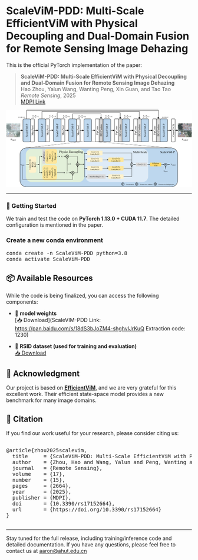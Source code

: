 # ScaleViM-PDD: Multi-Scale EfficientViM with Physical Decoupling and Dual-Domain Fusion for Remote Sensing Image Dehazing

This is the official PyTorch implementation of the paper:

> **ScaleViM-PDD: Multi-Scale EfficientViM with Physical Decoupling and Dual-Domain Fusion for Remote Sensing Image Dehazing**  
> Hao Zhou, Yalun Wang, Wanting Peng, Xin Guan, and Tao Tao  
> *Remote Sensing*, 2025  
> [MDPI Link](https://www.mdpi.com/2072-4292/17/15/2664)

![Network Architecture](image/ScaleVIM-PDD.png)

---

### 🚀 Getting Started 

We train and test the code on **PyTorch 1.13.0 + CUDA 11.7**. The detailed configuration is mentioned in the paper.

### Create a new conda environment
<pre lang="markdown">conda create -n ScaleViM-PDD python=3.8 
conda activate ScaleViM-PDD  </pre>


## 📦 Available Resources 

While the code is being finalized, you can access the following components:

- 🔹 **model weights**  
  [📥 Download](ScaleVIM-PDD
Link: https://pan.baidu.com/s/18dS3bJoZM4-shghvlJrKuQ Extraction code: 1230)


- 🔹 **RSID dataset (used for training and evaluation)**  
  [📥 Download](https://drive.google.com/drive/folders/1abSw9GWyyOJINWCRNHBUoJBBw3FCttaS?usp=drive_link)

## 🙏 Acknowledgment 

Our project is based on **[EfficientViM](https://github.com/mlvlab/EfficientViM)**, and we are very grateful for this excellent work. Their efficient state-space model provides a new benchmark for many image domains.

## 📖 Citation
If you find our work useful for your research, please consider citing us:
<pre lang="markdown"> 
@article{zhou2025scalevim,
  title     = {ScaleViM-PDD: Multi-Scale EfficientViM with Physical Decoupling and Dual-Domain Fusion for Remote Sensing Image Dehazing},
  author    = {Zhou, Hao and Wang, Yalun and Peng, Wanting and Guan, Xin and Tao, Tao},
  journal   = {Remote Sensing},
  volume    = {17},
  number    = {15},
  pages     = {2664},
  year      = {2025},
  publisher = {MDPI},
  doi       = {10.3390/rs17152664},
  url       = {https://doi.org/10.3390/rs17152664}
}
  </pre>

---

Stay tuned for the full release, including training/inference code and detailed documentation. If you have any questions, please feel free to contact us at aaron@ahut.edu.cn
